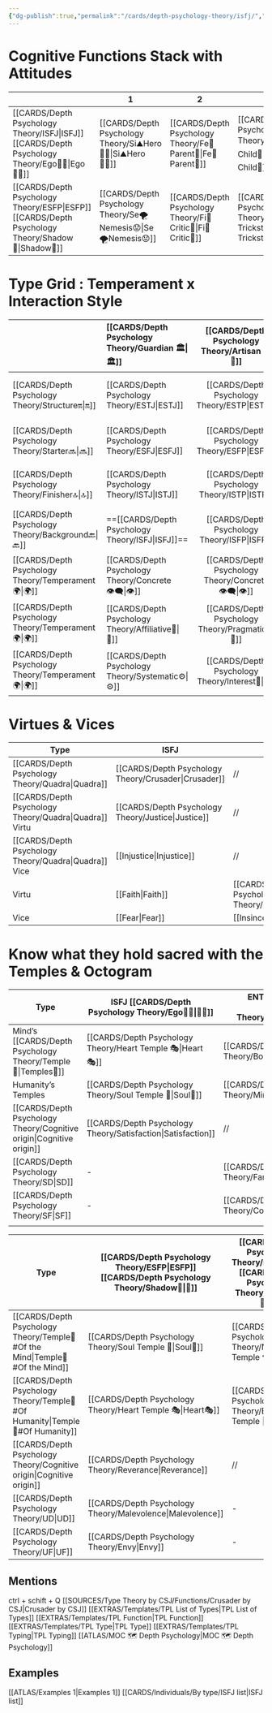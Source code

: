 ```yaml
---
{"dg-publish":true,"permalink":"/cards/depth-psychology-theory/isfj/","created":"2022-12-27T19:27:25.866+01:00","updated":"2023-04-25T13:04:50.949+02:00"}
---
```



# Cognitive Functions Stack with Attitudes 
|               | 1                 | 2                | 3                   | 4                  |
| ------------- | ----------------- | ---------------- | ------------------- | ------------------ |
| [[CARDS/Depth Psychology Theory/ISFJ\|ISFJ]] [[CARDS/Depth Psychology Theory/Ego🙋‍♂️\|Ego🙋‍♂️]] | [[CARDS/Depth Psychology Theory/Si⛰️Hero🦸‍♂️\|Si⛰️Hero🦸‍♂️]] | [[CARDS/Depth Psychology Theory/Fe💉Parent🤨\|Fe💉Parent🤨]] | [[CARDS/Depth Psychology Theory/Ti🗡️Child👼\|Ti🗡️Child👼]]     | [[CARDS/Depth Psychology Theory/Ne💧Inferior😨\|Ne💧Inferior😨]] |
|  [[CARDS/Depth Psychology Theory/ESFP\|ESFP]] [[CARDS/Depth Psychology Theory/Shadow👤\|Shadow👤]]| [[CARDS/Depth Psychology Theory/Se🌪️Nemesis😟\|Se🌪️Nemesis😟]] | [[CARDS/Depth Psychology Theory/Fi🧭Critic🤔\|Fi🧭Critic🤔]] | [[CARDS/Depth Psychology Theory/Te🏹Trickster🤡\|Te🏹Trickster🤡]] | [[CARDS/Depth Psychology Theory/Ni🔥Demon😈\|Ni🔥Demon😈]]    |

# Type Grid : Temperament x Interaction Style

|                       | [[CARDS/Depth Psychology Theory/Guardian 🏛️\|🏛️]]   |  [[CARDS/Depth Psychology Theory/Artisan 🧰\|🧰]]   | [[CARDS/Depth Psychology Theory/Future-Thinker 🔮\|🔮]] | [[CARDS/Depth Psychology Theory/Idealist🦄\|🦄]]    |[[CARDS/Depth Psychology Theory/Interaction Style💬\|💬]]| [[CARDS/Depth Psychology Theory/Interaction Style💬\|💬]]|[[CARDS/Depth Psychology Theory/Interaction Style💬\|💬]]|
|:--------------------- |:--------------------- |:---------------------:|:------------------------- |:--------------------- |:--------------------- |:-------------------------- |:--------------------- |
| [[CARDS/Depth Psychology Theory/Structure🔛\|🔛]]   | [[CARDS/Depth Psychology Theory/ESTJ\|ESTJ]]              |       [[CARDS/Depth Psychology Theory/ESTP\|ESTP]]        | [[CARDS/Depth Psychology Theory/ENTJ\|ENTJ]]                  | [[CARDS/Depth Psychology Theory/ENFJ\|ENFJ]]              | [[CARDS/Depth Psychology Theory/Direct➡️\|➡️]]      | [[CARDS/Depth Psychology Theory/Initiating👋\|👋]]       | [[CARDS/Depth Psychology Theory/Outcome🏆\|🏆]]     |
| [[CARDS/Depth Psychology Theory/Starter🔜\|🔜]]     | [[CARDS/Depth Psychology Theory/ESFJ\|ESFJ]]              |       [[CARDS/Depth Psychology Theory/ESFP\|ESFP]]        | [[CARDS/Depth Psychology Theory/ENTP\|ENTP]]                  | [[CARDS/Depth Psychology Theory/ENFP\|ENFP]]              | [[CARDS/Depth Psychology Theory/Informative↪️\|↪️]] | [[CARDS/Depth Psychology Theory/Initiating👋\|👋]]       | [[CARDS/Depth Psychology Theory/Progression🏃\|🏃]] |
| [[CARDS/Depth Psychology Theory/Finisher🔝\|🔝]]    | [[CARDS/Depth Psychology Theory/ISTJ\|ISTJ]]              |       [[CARDS/Depth Psychology Theory/ISTP\|ISTP]]        | [[CARDS/Depth Psychology Theory/INTJ\|INTJ]]                  | [[CARDS/Depth Psychology Theory/INFJ\|INFJ]]              | [[CARDS/Depth Psychology Theory/Direct➡️\|➡️]]      | [[CARDS/Depth Psychology Theory/Responding🧘‍♂️\|🧘‍♂️]] | [[CARDS/Depth Psychology Theory/Progression🏃\|🏃]] |
| [[CARDS/Depth Psychology Theory/Background🔙\|🔙]]  | ==[[CARDS/Depth Psychology Theory/ISFJ\|ISFJ]]==          |       [[CARDS/Depth Psychology Theory/ISFP\|ISFP]]        | [[CARDS/Depth Psychology Theory/INTP\|INTP]]                  | [[CARDS/Depth Psychology Theory/INFP\|INFP]]              | [[CARDS/Depth Psychology Theory/Informative↪️\|↪️]] | [[CARDS/Depth Psychology Theory/Responding🧘‍♂️\|🧘‍♂️]] | [[CARDS/Depth Psychology Theory/Outcome🏆\|🏆]]     |
| [[CARDS/Depth Psychology Theory/Temperament🌍\|🌍]] | [[CARDS/Depth Psychology Theory/Concrete👁️‍🗨️\|👁️]] | [[CARDS/Depth Psychology Theory/Concrete👁️‍🗨️\|👁️]] | [[CARDS/Depth Psychology Theory/Abstract🧲\|🧲]]        | [[CARDS/Depth Psychology Theory/Abstract🧲\|🧲]]    |                       |                            |                       |
| [[CARDS/Depth Psychology Theory/Temperament🌍\|🌍]] | [[CARDS/Depth Psychology Theory/Affiliative🐜\|🐜]] |  [[CARDS/Depth Psychology Theory/Pragmatic🦊\|🦊]]  | [[CARDS/Depth Psychology Theory/Pragmatic🦊\|🦊]]       | [[CARDS/Depth Psychology Theory/Affiliative🐜\|🐜]] |                       |                            |                       |
| [[CARDS/Depth Psychology Theory/Temperament🌍\|🌍]] | [[CARDS/Depth Psychology Theory/Systematic⚙️\|⚙️]]  |  [[CARDS/Depth Psychology Theory/Interest👀\|👀]]   | [[CARDS/Depth Psychology Theory/Systematic⚙️\|⚙️]]      | [[CARDS/Depth Psychology Theory/Interest👀\|👀]]    |                       |                            |                       |


# Virtues & Vices
| Type                 | ISFJ                         | ENTP                       |
| -------------------- | ---------------------------- | -------------------------- |
| [[CARDS/Depth Psychology Theory/Quadra\|Quadra]]           | [[CARDS/Depth Psychology Theory/Crusader\|Crusader]]                 | //                         |
| [[CARDS/Depth Psychology Theory/Quadra\|Quadra]] Virtu     | [[CARDS/Depth Psychology Theory/Justice\|Justice]]                  | //                         |
| [[CARDS/Depth Psychology Theory/Quadra\|Quadra]] Vice      | [[Injustice\|Injustice]]                | //                         |
| Virtu                | [[Faith\|Faith]]                    | [[CARDS/Depth Psychology Theory/Sincerity\|Sincerity]]              |
| Vice                 | [[Fear\|Fear]]                     | [[Insincerity\|Insincerity]]            |

# Know what they hold sacred with the Temples & Octogram

| Type                 | ISFJ [[CARDS/Depth Psychology Theory/Ego🙋‍♂️\|🙋‍♂️]]            | ENTP [[CARDS/Depth Psychology Theory/Subconscious🤸\|🤸]]    |
| -------------------- | ---------------------------- | -------------------------- |
| Mind’s [[CARDS/Depth Psychology Theory/Temple🙏\|Temples🙏]]       | [[CARDS/Depth Psychology Theory/Heart Temple 🎭\|Heart🎭]] | [[CARDS/Depth Psychology Theory/Body Temple 🌳\|Body🌳]] |
| Humanity’s Temples | [[CARDS/Depth Psychology Theory/Soul Temple 👥\|Soul👥]] | [[CARDS/Depth Psychology Theory/Mind Temple ⚒️\|Mind⚒️]] |
| [[CARDS/Depth Psychology Theory/Cognitive origin\|Cognitive origin]] | [[CARDS/Depth Psychology Theory/Satisfaction\|Satisfaction]]             | //                         |
| [[CARDS/Depth Psychology Theory/SD\|SD]]               |              -                | [[CARDS/Depth Psychology Theory/Fanatism\|Fanatism]]               |
| [[CARDS/Depth Psychology Theory/SF\|SF]]               |              -                | [[CARDS/Depth Psychology Theory/Compassion\|Compassion]]             |
|                      |                              |                            |

| Type                 | [[CARDS/Depth Psychology Theory/ESFP\|ESFP]] [[CARDS/Depth Psychology Theory/Shadow👤\|👤]]          | [[CARDS/Depth Psychology Theory/INTJ\|INTJ]]  [[CARDS/Depth Psychology Theory/Superego👹\|👹]]   |
| -------------------- | ---------------------------- | -------------------------- |
| [[CARDS/Depth Psychology Theory/Temple🙏#Of the Mind\|Temple🙏#Of the Mind]]       | [[CARDS/Depth Psychology Theory/Soul Temple 👥\|Soul👥]] | [[CARDS/Depth Psychology Theory/Mind Temple ⚒️\|Mind⚒️]] |
| [[CARDS/Depth Psychology Theory/Temple🙏#Of Humanity\|Temple🙏#Of Humanity]] | [[CARDS/Depth Psychology Theory/Heart Temple 🎭\|Heart🎭]]| [[CARDS/Depth Psychology Theory/Body Temple 🌳\|Body🌳]] |
| [[CARDS/Depth Psychology Theory/Cognitive origin\|Cognitive origin]] | [[CARDS/Depth Psychology Theory/Reverance\|Reverance]]       | //                         |
| [[CARDS/Depth Psychology Theory/UD\|UD]]               | [[CARDS/Depth Psychology Theory/Malevolence\|Malevolence]]                              |   -        |
| [[CARDS/Depth Psychology Theory/UF\|UF]]               | [[CARDS/Depth Psychology Theory/Envy\|Envy]]                              |    -       |

## Mentions 
ctrl + schift + Q
[[SOURCES/Type Theory by CSJ/Functions/Crusader by CSJ\|Crusader by CSJ]]
[[EXTRAS/Templates/TPL List of Types\|TPL List of Types]]
[[EXTRAS/Templates/TPL Function\|TPL Function]]
[[EXTRAS/Templates/TPL Type\|TPL Type]]
[[EXTRAS/Templates/TPL Typing\|TPL Typing]]
[[ATLAS/MOC 🗺️ Depth Psychology\|MOC 🗺️ Depth Psychology]]

## Examples 
[[ATLAS/Examples 1\|Examples 1]] 
[[CARDS/Individuals/By type/ISFJ list\|ISFJ list]]